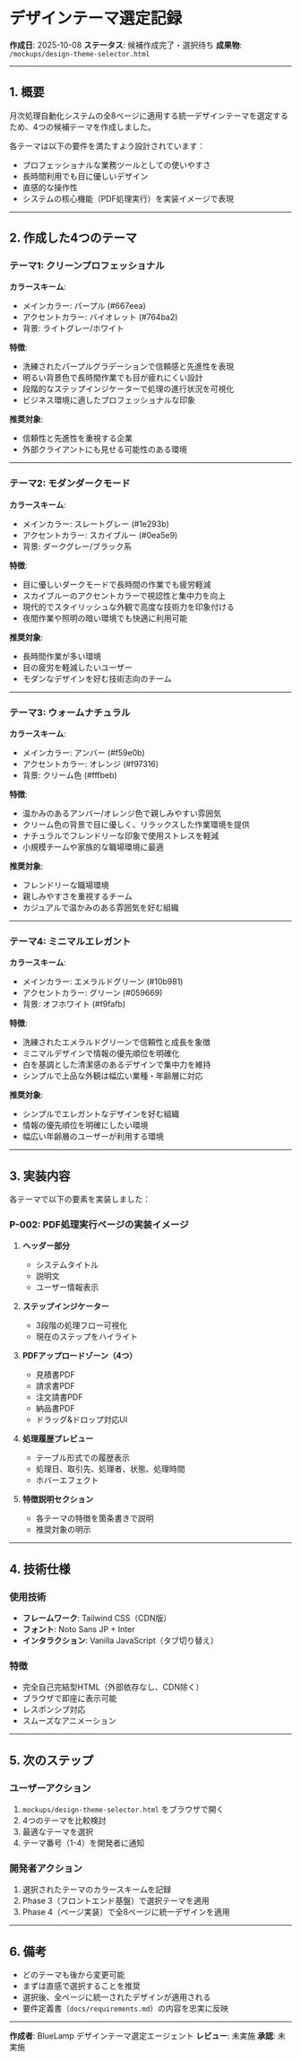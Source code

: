 # デザインテーマ選定記録

**作成日**: 2025-10-08
**ステータス**: 候補作成完了・選択待ち
**成果物**: `/mockups/design-theme-selector.html`

---

## 1. 概要

月次処理自動化システムの全8ページに適用する統一デザインテーマを選定するため、4つの候補テーマを作成しました。

各テーマは以下の要件を満たすよう設計されています：
- プロフェッショナルな業務ツールとしての使いやすさ
- 長時間利用でも目に優しいデザイン
- 直感的な操作性
- システムの核心機能（PDF処理実行）を実装イメージで表現

---

## 2. 作成した4つのテーマ

### テーマ1: クリーンプロフェッショナル

**カラースキーム**:
- メインカラー: パープル (#667eea)
- アクセントカラー: バイオレット (#764ba2)
- 背景: ライトグレー/ホワイト

**特徴**:
- 洗練されたパープルグラデーションで信頼感と先進性を表現
- 明るい背景色で長時間作業でも目が疲れにくい設計
- 段階的なステップインジケーターで処理の進行状況を可視化
- ビジネス環境に適したプロフェッショナルな印象

**推奨対象**:
- 信頼性と先進性を重視する企業
- 外部クライアントにも見せる可能性のある環境

---

### テーマ2: モダンダークモード

**カラースキーム**:
- メインカラー: スレートグレー (#1e293b)
- アクセントカラー: スカイブルー (#0ea5e9)
- 背景: ダークグレー/ブラック系

**特徴**:
- 目に優しいダークモードで長時間の作業でも疲労軽減
- スカイブルーのアクセントカラーで視認性と集中力を向上
- 現代的でスタイリッシュな外観で高度な技術力を印象付ける
- 夜間作業や照明の暗い環境でも快適に利用可能

**推奨対象**:
- 長時間作業が多い環境
- 目の疲労を軽減したいユーザー
- モダンなデザインを好む技術志向のチーム

---

### テーマ3: ウォームナチュラル

**カラースキーム**:
- メインカラー: アンバー (#f59e0b)
- アクセントカラー: オレンジ (#f97316)
- 背景: クリーム色 (#fffbeb)

**特徴**:
- 温かみのあるアンバー/オレンジ色で親しみやすい雰囲気
- クリーム色の背景で目に優しく、リラックスした作業環境を提供
- ナチュラルでフレンドリーな印象で使用ストレスを軽減
- 小規模チームや家族的な職場環境に最適

**推奨対象**:
- フレンドリーな職場環境
- 親しみやすさを重視するチーム
- カジュアルで温かみのある雰囲気を好む組織

---

### テーマ4: ミニマルエレガント

**カラースキーム**:
- メインカラー: エメラルドグリーン (#10b981)
- アクセントカラー: グリーン (#059669)
- 背景: オフホワイト (#f9fafb)

**特徴**:
- 洗練されたエメラルドグリーンで信頼性と成長を象徴
- ミニマルデザインで情報の優先順位を明確化
- 白を基調とした清潔感のあるデザインで集中力を維持
- シンプルで上品な外観は幅広い業種・年齢層に対応

**推奨対象**:
- シンプルでエレガントなデザインを好む組織
- 情報の優先順位を明確にしたい環境
- 幅広い年齢層のユーザーが利用する環境

---

## 3. 実装内容

各テーマで以下の要素を実装しました：

### P-002: PDF処理実行ページの実装イメージ

1. **ヘッダー部分**
   - システムタイトル
   - 説明文
   - ユーザー情報表示

2. **ステップインジケーター**
   - 3段階の処理フロー可視化
   - 現在のステップをハイライト

3. **PDFアップロードゾーン（4つ）**
   - 見積書PDF
   - 請求書PDF
   - 注文請書PDF
   - 納品書PDF
   - ドラッグ&ドロップ対応UI

4. **処理履歴プレビュー**
   - テーブル形式での履歴表示
   - 処理日、取引先、処理者、状態、処理時間
   - ホバーエフェクト

5. **特徴説明セクション**
   - 各テーマの特徴を箇条書きで説明
   - 推奨対象の明示

---

## 4. 技術仕様

### 使用技術
- **フレームワーク**: Tailwind CSS（CDN版）
- **フォント**: Noto Sans JP + Inter
- **インタラクション**: Vanilla JavaScript（タブ切り替え）

### 特徴
- 完全自己完結型HTML（外部依存なし、CDN除く）
- ブラウザで即座に表示可能
- レスポンシブ対応
- スムーズなアニメーション

---

## 5. 次のステップ

### ユーザーアクション
1. `mockups/design-theme-selector.html` をブラウザで開く
2. 4つのテーマを比較検討
3. 最適なテーマを選択
4. テーマ番号（1-4）を開発者に通知

### 開発者アクション
1. 選択されたテーマのカラースキームを記録
2. Phase 3（フロントエンド基盤）で選択テーマを適用
3. Phase 4（ページ実装）で全8ページに統一デザインを適用

---

## 6. 備考

- どのテーマも後から変更可能
- まずは直感で選択することを推奨
- 選択後、全ページに統一されたデザインが適用される
- 要件定義書（`docs/requirements.md`）の内容を忠実に反映

---

**作成者**: BlueLamp デザインテーマ選定エージェント
**レビュー**: 未実施
**承認**: 未実施
